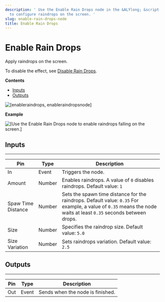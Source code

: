 ```yaml
---
description: ' Use the Enable Rain Drops node in the &ALYlong; &script-canvas; editor
  to configure raindrops on the screen. '
slug: enable-rain-drops-node
title: Enable Rain Drops
---
```

# Enable Rain Drops<a name="enable-rain-drops-node"></a>

Apply raindrops on the screen\.

To disable the effect, see [Disable Rain Drops](/docs/userguide/rendering/disable/rain-drops-node.md)\.

**Contents**
+ [Inputs](#enable-rain-drops-note-input)
+ [Outputs](#enable-rain-drops-node-output)

![\[enableraindrops, enableraindropsnode\]](/images/userguide/scripting/script-canvas/scriptcanvasnodes/script-canvas-enable-rain-drops-node.png)

**Example**  

![\[Use the Enable Rain Drops node to enable raindrops falling on the screen.\]](/images/userguide/scripting/script-canvas/scriptcanvasnodes/enable-rain-drops-node-example.gif)

## Inputs<a name="enable-rain-drops-note-input"></a>


****  

| Pin | Type | Description | 
| --- | --- | --- | 
| In | Event |  Triggers the node\.  | 
| Amount | Number |  Enables raindrops\. A value of `0` disables raindrops\. Default value: `1`  | 
| Spaw Time Distance | Number |  Sets the spawn time distance for the raindrops\.  Default value: `0.35` For example, a value of `0.35` means the node waits at least `0.35` seconds between drops\.  | 
|  Size  | Number |  Specifies the raindrop size\. Default value: `5.0`  | 
| Size Variation | Number |  Sets raindrops variation\. Default value: `2.5`  | 

## Outputs<a name="enable-rain-drops-node-output"></a>


****  

| Pin | Type | Description | 
| --- | --- | --- | 
| Out | Event | Sends when the node is finished\. | 